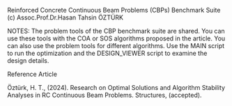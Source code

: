 Reinforced Concrete Continuous Beam Problems (CBPs) Benchmark Suite 
(c) Assoc.Prof.Dr.Hasan Tahsin ÖZTÜRK

NOTES:
The problem tools of the CBP benchmark suite are shared. You can use these tools with the COA or SOS algorithms proposed in the article. You can also use the problem tools for different algorithms.
Use the MAIN script to run the optimization and the DESIGN_VIEWER script to examine the design details.

Reference Article

Öztürk, H. T., (2024). Research on Optimal Solutions and Algorithm Stability Analyses in RC Continuous Beam Problems. Structures, (accepted).
